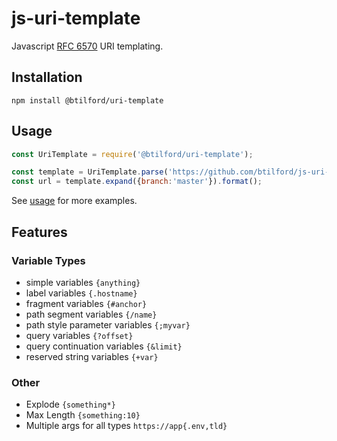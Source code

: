 # js-uri-template
Javascript [RFC 6570](https://tools.ietf.org/html/rfc6570) URI templating.

## Installation

`npm install @btilford/uri-template`

## Usage

```javascript 1.6
const UriTemplate = require('@btilford/uri-template');

const template = UriTemplate.parse('https://github.com/btilford/js-uri-template/tree/{/branch}');
const url = template.expand({branch:'master'}).format();

```

See [usage](https://btilford.github.io/js-uri-template/index.html) for more examples.

## Features

### Variable Types
* simple variables `{anything}`
* label variables `{.hostname}`
* fragment variables `{#anchor}`
* path segment variables `{/name}`
* path style parameter variables `{;myvar}`
* query variables `{?offset}`
* query continuation variables `{&limit}`
* reserved string variables `{+var}`

### Other

* Explode `{something*}`
* Max Length `{something:10}`
* Multiple args for all types `https://app{.env,tld}`
 